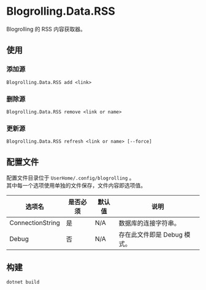 ﻿# Blogrolling.Data.RSS

Blogrolling 的 RSS 内容获取器。

## 使用

### 添加源

```shell
Blogrolling.Data.RSS add <link>
```

### 删除源

```shell
Blogrolling.Data.RSS remove <link or name>
```

### 更新源

```shell
Blogrolling.Data.RSS refresh <link or name> [--force]
```

## 配置文件

配置文件目录位于 `UserHome/.config/blogrolling` 。  
其中每一个选项使用单独的文件保存，文件内容即选项值。  

| 选项名              | 是否必须 | 默认值 | 说明                |
|------------------|------|-----|-------------------|
| ConnectionString | 是    | N/A | 数据库的连接字符串。        |
| Debug            | 否    | N/A | 存在此文件即是 Debug 模式。 |

[//]: # (| Timeout          | 否    | 5   | 访问网络地址时的超时时间（秒）。  |)

## 构建

```shell
dotnet build
```
